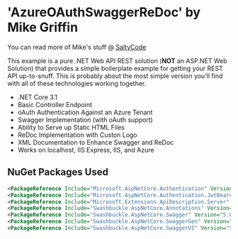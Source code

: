 # 'AzureOAuthSwaggerReDoc' by Mike Griffin
You can read more of Mike's stuff @ [SaltyCode](https://saltycode.blogspot.com)

This example is a pure .NET Web API REST solution (**NOT** an ASP.NET Web Solution) that provides a simple boilerplate example for getting your REST API up-to-snuff. This is probably about the most simple version you'll find with all of these technologies working together. 

* .NET Core 3.1
* Basic Controller Endpoint
* oAuth Authentication Against an Azure Tenant
* Swagger Implementation (with oAuth support)
* Ability to Serve up Static HTML Files
* ReDoc Implementation with Custon Logo
* XML Documentation to Enhance Swagger and ReDoc
* Works on localhost, IIS Express, IIS, and Azure

## NuGet Packages Used

```xml
<PackageReference Include="Microsoft.AspNetCore.Authentication" Version="2.2.0" />
<PackageReference Include="Microsoft.AspNetCore.Authentication.JwtBearer" Version="3.1.2" />
<PackageReference Include="Microsoft.Extensions.ApiDescription.Server" Version="3.1.2">
<PackageReference Include="Swashbuckle.AspNetCore.Annotations" Version="5.0.0-rc5" />
<PackageReference Include="Swashbuckle.AspNetCore.Swagger" Version="5.0.0-rc5" />
<PackageReference Include="Swashbuckle.AspNetCore.SwaggerGen" Version="5.0.0-rc5" />
<PackageReference Include="Swashbuckle.AspNetCore.SwaggerUI" Version="5.0.0-rc5" />
  ```
